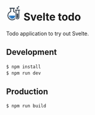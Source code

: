 # <img src="public/favicon.png" alt="" width="40px"/> Svelte todo

Todo application to try out Svelte.

## Development
```bash
$ npm install
$ npm run dev
```

## Production
```bash
$ npm run build
```
